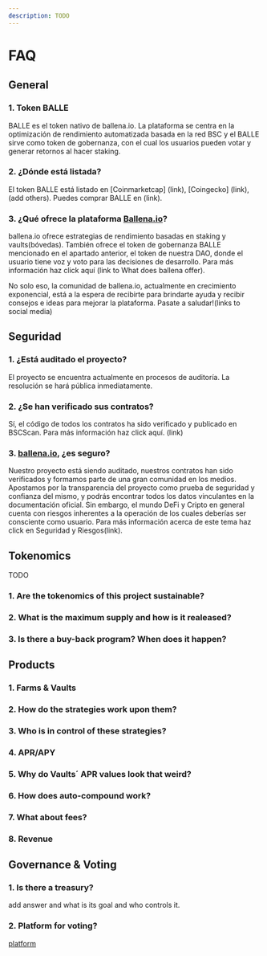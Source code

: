 ```yaml
---
description: TODO
---
```


# FAQ

## General <a id="general"></a>

### 1. Token BALLE

BALLE es el token nativo de ballena.io. La plataforma se centra en la optimización de rendimiento automatizada basada en la red BSC y el BALLE sirve como token de gobernanza, con el cual los usuarios pueden votar y generar retornos al hacer staking.


### 2. ¿Dónde está listada?

El token BALLE está listado en \[Coinmarketcap\] \(link\), \[Coingecko\] \(link\), \(add others\). Puedes comprar BALLE en \(link\).



### 3. ¿Qué ofrece la plataforma [Ballena.io](https://ballena.io/)?

ballena.io ofrece estrategias de rendimiento basadas en staking y vaults(bóvedas). También ofrece el token de gobernanza BALLE mencionado en el apartado anterior, el token de nuestra DAO, donde el usuario tiene voz y voto para las decisiones de desarrollo. Para más información haz click aquí \(link to What does ballena offer\).

No solo eso, la comunidad de ballena.io, actualmente en crecimiento exponencial, está a la espera de recibirte para brindarte ayuda y recibir consejos e ideas para mejorar la plataforma. Pasate a saludar!\(links to social media\)


## Seguridad


### 1. ¿Está auditado el proyecto?

El proyecto se encuentra actualmente en procesos de auditoría. La resolución se hará pública inmediatamente.


### 2. ¿Se han verificado sus contratos?

Sí, el código de todos los contratos ha sido verificado y publicado en BSCScan. Para más información haz click aquí.  \(link\)


### 3. [ballena.io](https://ballena.io/), ¿es seguro?

Nuestro proyecto está siendo auditado, nuestros contratos han sido verificados y formamos parte de una gran comunidad en los medios. Apostamos por la transparencia del proyecto como prueba de seguridad y confianza del mismo, y podrás encontrar todos los datos vinculantes en la documentación oficial.
Sin embargo, el mundo DeFi y Cripto en general cuenta con riesgos inherentes a la operación de los cuales deberías ser consciente como usuario. Para más información acerca de este tema haz click en Seguridad y Riesgos\(link\).


## Tokenomics

TODO

### 1. Are the tokenomics of this project sustainable?

### 2. What is the maximum supply and how is it realeased?

### 3. Is there a buy-back program? When does it happen?

## Products

### 1. Farms & Vaults

### 2. How do the strategies work upon them?

### 3. Who is in control of these strategies?

### 4. APR/APY

### 5. Why do Vaults´ APR values look that weird?

### 6. How does auto-compound work?

### 7. What about fees?

### 8. Revenue

## Governance & Voting

### 1. Is there a treasury?

add answer and what is its goal and who controls it.

### 2. Platform for voting?

[platform](https://github.com/ballena-io/ballena-docs/tree/6bcf897c96bb9c825e34ecc881dd003f01dbbd4f/link/README.md)

​

​

**​**

**​**

